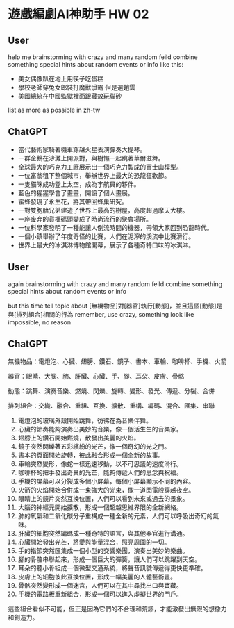 ---
---

# 遊戲編劇AI神助手 HW 02

## User
help me brainstorming with crazy and many random feild combine something special hints about random events or info
like this:
* 美女偶像趴在地上用筷子吃蛋糕
* 學校老師穿兔女郎裝打魔獸爭霸 但是選趙雲
* 美國總統在中國監獄裡面跟藏敖玩貓砂

list as more as possible in zh-tw

## ChatGPT
* 當代藝術家騎著機車穿越火星表演彈奏大提琴。
* 一群企鵝在沙灘上開派對，與樹懶一起跳著華爾滋舞。
* 全球最大的巧克力工廠展示出一個巧克力製成的富士山模型。
* 一位富翁租下整個城市，舉辦世界上最大的恐龍狂歡節。
* 一隻貓咪成功登上太空，成為宇航員的夥伴。
* 藍色的猩猩學會了畫畫，開設了個人畫展。
* 蜜蜂發現了永生花，將其帶回蜂巢研究。
* 一對雙胞胎兄弟建造了世界上最高的樹屋，高度超過摩天大樓。
* 一座废弃的貨櫃碼頭變成了時尚流行的聚會場所。
* 一位科學家發明了一種能讓人倒流時間的機器，帶領大家回到恐龍時代。
* 一個小鎮舉辦了年度奇怪的比賽，人們在泥濘的溪流中比賽滑行。
* 世界上最大的冰淇淋博物館開幕，展示了各種奇特口味的冰淇淋。


## User
again brainstorming with crazy and many random feild combine something special hints about random events or info

but this time tell topic about [無機物品]對[器官]執行[動態]，並且這個[動態]是與[排列組合]相關的行為
remember, use crazy, something look like impossible, no reason

## ChatGPT

無機物品：電燈泡、心臟、翅膀、鑽石、鏡子、書本、車輪、咖啡杯、手機、火箭

器官：眼睛、大腦、肺、肝臟、心臟、手、腳、耳朵、皮膚、骨骼

動態：跳舞、演奏音樂、燃燒、閃爍、旋轉、變形、發光、傳遞、分裂、合併

排列組合：交織、融合、重組、互換、擴散、重構、編碼、混合、匯集、串聯

1. 電燈泡的玻璃外殼開始跳舞，彷彿在為音樂伴舞。
1. 心臟的節奏能夠演奏出美妙的音樂，像一個活生生的音樂家。
1. 翅膀上的鑽石開始燃燒，散發出美麗的火焰。
1. 鏡子突然閃爍著五彩繽紛的光芒，像一個奇幻的光之門。
1. 書本的頁面開始旋轉，彼此融合形成一個全新的故事。
1. 車輪突然變形，像蛇一樣迅速移動，以不可思議的速度滑行。
1. 咖啡杯的把手發出奇異的光芒，能夠傳遞人們的思念與祝福。
1. 手機的屏幕可以分裂成多個小屏幕，每個小屏幕顯示不同的內容。
1. 火箭的火焰開始合併成一束強大的光束，像一道閃電般穿越夜空。
1. 眼睛上的鏡片突然互換位置，人們可以看到未來或過去的景象。
1. 大腦的神經元開始擴散，形成一個超越思維界限的全新網絡。
1. 肺的氧氣和二氧化碳分子重構成一種全新的元素，人們可以呼吸出奇幻的氣味。
1. 肝臟的細胞突然編碼成一種奇特的語言，與其他器官進行溝通。
1. 心臟開始發出光芒，將愛與能量混合，照亮周圍的一切。
1. 手的指節突然匯集成一個小型的交響樂團，演奏出美妙的樂曲。
1. 腳的骨骼串聯起來，形成一個巨大的彈簧，讓人們可以跳躍到天空。
1. 耳朵的聽小骨組成一個微型交通系統，將聲音訊號傳遞得更快更準確。
1. 皮膚上的細胞彼此互換位置，形成一幅美麗的人體藝術畫。
1. 骨骼突然變形成一個迷宮，人們可以在其中尋找出口與寶藏。
1. 手機的電路板重新組合，形成一個可以進入虛擬世界的門戶。

這些組合看似不可能，但正是因為它們的不合理和荒謬，才能激發出無限的想像力和創造力。